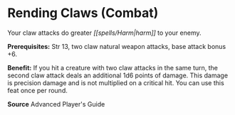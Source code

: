 ﻿---
cssclass: [feats]

---
# Rending Claws (Combat)

Your claw attacks do greater _[[spells/Harm|harm]]_ to your enemy.

**Prerequisites:** Str 13, two claw natural weapon attacks, base attack bonus +6.

**Benefit:** If you hit a creature with two claw attacks in the same turn, the second claw attack deals an additional 1d6 points of damage. This damage is precision damage and is not multiplied on a critical hit. You can use this feat once per round.

**Source** Advanced Player's Guide
